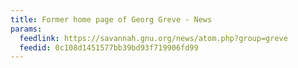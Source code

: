 ```yaml
---
title: Former home page of Georg Greve - News
params:
  feedlink: https://savannah.gnu.org/news/atom.php?group=greve
  feedid: 0c108d1451577bb39bd93f719906fd99
---
```

